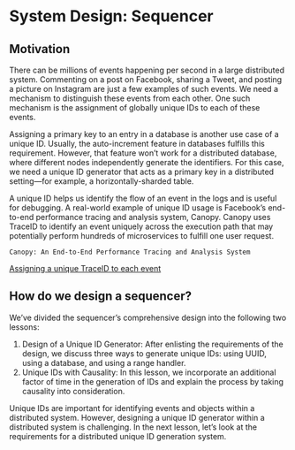 # System Design: Sequencer
## Motivation
There can be millions of events happening per second in a large distributed system. Commenting on a post on Facebook, sharing a Tweet, and posting a picture on Instagram are just a few examples of such events. We need a mechanism to distinguish these events from each other. One such mechanism is the assignment of globally unique IDs to each of these events.

Assigning a primary key to an entry in a database is another use case of a unique ID. Usually, the auto-increment feature in databases fulfills this requirement. However, that feature won’t work for a distributed database, where different nodes independently generate the identifiers. For this case, we need a unique ID generator that acts as a primary key in a distributed setting—for example, a horizontally-sharded table.

A unique ID helps us identify the flow of an event in the logs and is useful for debugging. A real-world example of unique ID usage is Facebook’s end-to-end performance tracing and analysis system, Canopy. Canopy uses TraceID to identify an event uniquely across the execution path that may potentially perform hundreds of microservices to fulfill one user request.
```
Canopy: An End-to-End Performance Tracing and Analysis System
```
[Assigning a unique TraceID to each event](./seq.jpg)
## How do we design a sequencer?
We’ve divided the sequencer’s comprehensive design into the following two lessons:

1. Design of a Unique ID Generator: After enlisting the requirements of the design, we discuss three ways to generate unique IDs: using UUID, using a database, and using a range handler.
2. Unique IDs with Causality: In this lesson, we incorporate an additional factor of time in the generation of IDs and explain the process by taking causality into consideration.

Unique IDs are important for identifying events and objects within a distributed system. However, designing a unique ID generator within a distributed system is challenging. In the next lesson, let’s look at the requirements for a distributed unique ID generation system.
